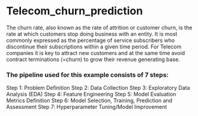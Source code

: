 # Telecom_churn_prediction
The churn rate, also known as the rate of attrition or customer churn, is the rate at which customers stop doing business with an entity. It is most commonly expressed as the percentage of service subscribers who discontinue their subscriptions within a given time period.
For Telecom companies it is key to attract new customers and at the same time avoid contract terminations (=churn) to grow their revenue generating base.
### The pipeline used for this example consists of 7 steps:
Step 1: Problem Definition
Step 2: Data Collection
Step 3: Exploratory Data Analysis (EDA)
Step 4: Feature Engineering
Step 5: Model Evaluation Metrics Definition
Step 6: Model Selection, Training, Prediction and Assessment
Step 7: Hyperparameter Tuning/Model Improvement
